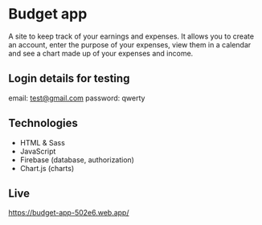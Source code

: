 # Budget app

A site to keep track of your earnings and expenses. It allows you to create an account, enter the purpose of your expenses, view them in a calendar and see a chart made up of your expenses and income.

## Login details for testing

email: test@gmail.com
password: qwerty

## Technologies

- HTML & Sass
- JavaScript
- Firebase (database, authorization)
- Chart.js (charts)

## Live

https://budget-app-502e6.web.app/
